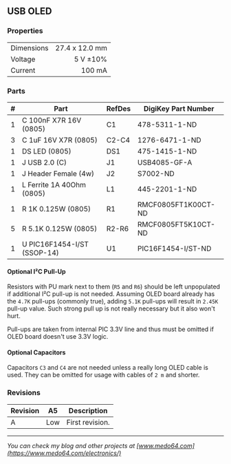 ## USB OLED ##


### Properties ###

|            |                |
|------------|---------------:|
| Dimensions | 27.4 x 12.0 mm |
| Voltage    | 5 V ±10%       |
| Current    | 100 mA         |


### Parts ###

|  # | Part                                      | RefDes  | DigiKey Part Number |
|---:|-------------------------------------------|---------|---------------------|
|  1 | C 100nF X7R 16V (0805)                    | C1      | 478-5311-1-ND       |
|  3 | C 1uF 16V X7R (0805)                      | C2-C4   | 1276-6471-1-ND      |
|  1 | DS LED (0805)                             | DS1     | 475-1415-1-ND       |
|  1 | J USB 2.0 (C)                             | J1      | USB4085-GF-A        |
|  1 | J Header Female (4w)                      | J2      | S7002-ND            |
|  1 | L Ferrite 1A 40Ohm (0805)                 | L1      | 445-2201-1-ND       |
|  1 | R 1K 0.125W (0805)                        | R1      | RMCF0805FT1K00CT-ND |
|  5 | R 5.1K 0.125W (0805)                      | R2-R6   | RMCF0805FT5K10CT-ND |
|  1 | U PIC16F1454-I/ST (SSOP-14)               | U1      | PIC16F1454-I/ST-ND  |


#### Optional I²C Pull-Up ####

Resistors with PU mark next to them (`R5` and `R6`) should be left unpopulated
if additional I²C pull-up is not needed. Assuming OLED board already has the
`4.7K` pull-ups (commonly true), adding `5.1K` pull-ups will result in `2.45K`
pull-up value. Such strong pull up is not really necessary but it also won't
hurt.

Pull-ups are taken from internal PIC 3.3V line and thus must be omitted if
OLED board doesn't use 3.3V logic.


#### Optional Capacitors ####

Capacitors `C3` and `C4` are not needed unless a really long OLED cable is
used. They can be omitted for usage with cables of `2 m` and shorter.


### Revisions ###

| Revision | A5    | Description     |
|----------|-------|-----------------|
| A        | Low   | First revision. |


---

*You can check my blog and other projects at [www.medo64.com](https://www.medo64.com/electronics/)*
